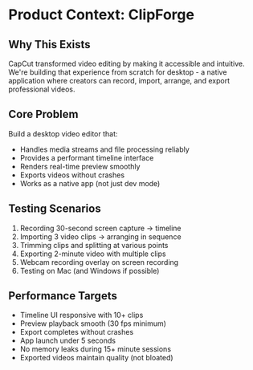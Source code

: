# Product Context: ClipForge

## Why This Exists
CapCut transformed video editing by making it accessible and intuitive. We're building that experience from scratch for desktop - a native application where creators can record, import, arrange, and export professional videos.

## Core Problem
Build a desktop video editor that:
- Handles media streams and file processing reliably
- Provides a performant timeline interface
- Renders real-time preview smoothly
- Exports videos without crashes
- Works as a native app (not just dev mode)

## Testing Scenarios
1. Recording 30-second screen capture → timeline
2. Importing 3 video clips → arranging in sequence
3. Trimming clips and splitting at various points
4. Exporting 2-minute video with multiple clips
5. Webcam recording overlay on screen recording
6. Testing on Mac (and Windows if possible)

## Performance Targets
- Timeline UI responsive with 10+ clips
- Preview playback smooth (30 fps minimum)
- Export completes without crashes
- App launch under 5 seconds
- No memory leaks during 15+ minute sessions
- Exported videos maintain quality (not bloated)
